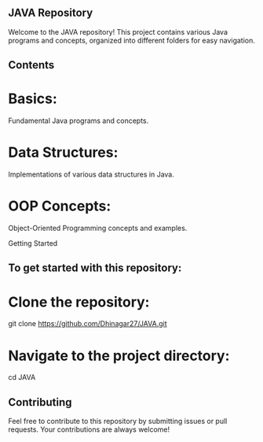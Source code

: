 ## JAVA Repository

Welcome to the JAVA repository! This project contains various Java programs and concepts, organized into different folders for easy navigation.

## Contents

# Basics: 
Fundamental Java programs and concepts.

# Data Structures: 
Implementations of various data structures in Java.

# OOP Concepts:
Object-Oriented Programming concepts and examples.

Getting Started
## To get started with this repository:

# Clone the repository:
git clone https://github.com/Dhinagar27/JAVA.git

# Navigate to the project directory:
cd JAVA

## Contributing
Feel free to contribute to this repository by submitting issues or pull requests. Your contributions are always welcome!

